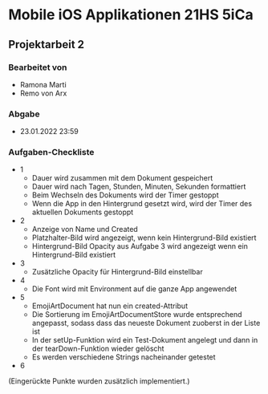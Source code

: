 # Mobile iOS Applikationen 21HS 5iCa

## Projektarbeit 2

### Bearbeitet von

* Ramona Marti
* Remo von Arx

### Abgabe

* 23.01.2022 23:59

### Aufgaben-Checkliste
- 1 
    * Dauer wird zusammen mit dem Dokument gespeichert
    * Dauer wird nach Tagen, Stunden, Minuten, Sekunden formattiert
    * Beim Wechseln des Dokuments wird der Timer gestoppt
    * Wenn die App in den Hintergrund gesetzt wird, wird der Timer des aktuellen Dokuments gestoppt
- 2
    * Anzeige von Name und Created
    * Platzhalter-Bild wird angezeigt, wenn kein Hintergrund-Bild existiert
    * Hintergrund-Bild Opacity aus Aufgabe 3 wird angezeigt wenn ein Hintergrund-Bild existiert
- 3
    * Zusätzliche Opacity für Hintergrund-Bild einstellbar
- 4
    * Die Font wird mit Environment auf die ganze App angewendet
- 5
    * EmojiArtDocument hat nun ein created-Attribut 
    * Die Sortierung im EmojiArtDocumentStore wurde entsprechend angepasst, sodass dass das neueste Dokument zuoberst in der Liste ist
    * In der setUp-Funktion wird ein Test-Dokument angelegt und dann in der tearDown-Funktion wieder gelöscht
    * Es werden verschiedene Strings nacheinander getestet
- 6

(Eingerückte Punkte wurden zusätzlich implementiert.)